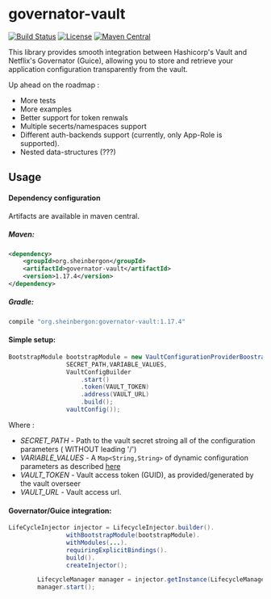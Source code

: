 # governator-vault
[![Build Status](https://travis-ci.org/sheinbergon/governator-vault.svg?branch=master)](https://travis-ci.org/sheinbergon/governator-vault) [![License](https://img.shields.io/badge/License-Apache%202.0-blue.svg)](https://opensource.org/licenses/Apache-2.0) [![Maven Central](https://maven-badges.herokuapp.com/maven-central/org.sheinbergon/governator-vault/badge.svg)](https://maven-badges.herokuapp.com/maven-central/org.sheinbergon/governator-vault)


This library provides smooth integration between Hashicorp's Vault and Netflix's Governator (Guice), allowing
you to store and retrieve your application configuration transparently from the vault.

Up ahead on the roadmap : 
- More tests
- More examples
- Better support for token renwals
- Multiple secerts/namespaces support
- Different auth-backends support (currently, only App-Role is supported).
- Nested data-structures (???)

## Usage

#### Dependency configuration

Artifacts are available in maven central.

##### Maven:

```xml
<dependency>
    <groupId>org.sheinbergon</groupId>
    <artifactId>governator-vault</artifactId>
    <version>1.17.4</version>
</dependency>
``` 

##### Gradle:
```groovy
compile "org.sheinbergon:governator-vault:1.17.4"
```

#### Simple setup:
```java
BootstrapModule bootstrapModule = new VaultConfigurationProviderBoostrapModule(
                SECRET_PATH,VARIABLE_VALUES,
                VaultConfigBuilder
                    .start()
                    .token(VAULT_TOKEN)
                    .address(VAULT_URL)
                    .build();
                vaultConfig());
```
Where :

- *SECRET_PATH* - Path to the vault secret stroing all of the configuration parameters ( WITHOUT leading '/')
- *VARIABLE_VALUES* - A `Map<String,String>` of dynamic configuration parameters as described [here](https://github.com/Netflix/governator/wiki/Configuration-Mapping) 
- *VAULT_TOKEN* - Vault access token (GUID), as provided/generated by the vault overseer
- *VAULT_URL* - Vault access url.

#### Governator/Guice integration:
```java
LifeCycleInjector injector = LifecycleInjector.builder().
                withBootstrapModule(bootstrapModule).
                withModules(...).
                requiringExplicitBindings().
                build().
                createInjector();

        LifecycleManager manager = injector.getInstance(LifecycleManager.class);
        manager.start();
```




